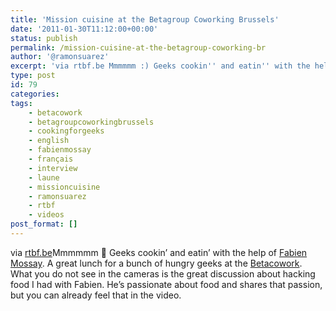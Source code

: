 ```yaml
---
title: 'Mission cuisine at the Betagroup Coworking Brussels'
date: '2011-01-30T11:12:00+00:00'
status: publish
permalink: /mission-cuisine-at-the-betagroup-coworking-br
author: '@ramonsuarez'
excerpt: 'via rtbf.be Mmmmmm :) Geeks cookin'' and eatin'' with the help of Fabien Mossay. A great lunch for a bunch of hungry geeks at the Betacowork. What you do not see in the cameras is the great discussion about hacking food I had with Fabien. He''s passi...'
type: post
id: 79
categories:
tags:
    - betacowork
    - betagroupcoworkingbrussels
    - cookingforgeeks
    - english
    - fabienmossay
    - français
    - interview
    - laune
    - missioncuisine
    - ramonsuarez
    - rtbf
    - videos
post_format: []
---
```

via [rtbf.be](http://www.rtbf.be/tv/emission/detail_mission-cuisine?id=433)</div>Mmmmmm 🙂 Geeks cookin’ and eatin’ with the help of [Fabien Mossay](http://www.idealcooking.be/pages/0188/Cours-de-cuisine.fr.php). A great lunch for a bunch of hungry geeks at the [Betacowork](http://coworking.betagroup.be). What you do not see in the cameras is the great discussion about hacking food I had with Fabien. He’s passionate about food and shares that passion, but you can already feel that in the video.

</div>